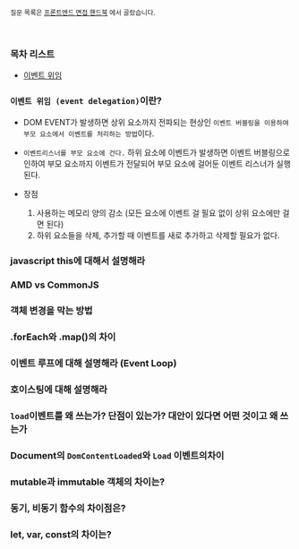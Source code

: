 <small> 질문 목록은 [프론트엔드 면접 핸드북](https://github.com/yangshun/front-end-interview-handbook/blob/master/contents/en/javascript-questions.md "프론트엔드 면접 핸드북") 에서 골랐습니다.</small>

<br/>

### 목차 리스트

- [이벤트 위임](<#이벤트-위임-(event-delegation)이란?>)

### `이벤트 위임 (event delegation)`이란?

- DOM EVENT가 발생하면 상위 요소까지 전파되는 현상인 `이벤트 버블링을 이용하여 부모 요소에서 이벤트를 처리하는 방법`이다.

- `이벤트리스너를 부모 요소에 건다.` 하위 요소에 이벤트가 발생하면 이벤트 버블링으로 인하여 부모 요소까지 이벤트가 전달되어 부모 요소에 걸어둔 이벤트 리스너가 실행된다.

- 장점
  1. 사용하는 메모리 양의 감소 (모든 요소에 이벤트 걸 필요 없이 상위 요소에만 걸면 된다)
  2. 하위 요소들을 삭제, 추가할 때 이벤트를 새로 추가하고 삭제할 필요가 없다.

### javascript this에 대해서 설명해라

### AMD vs CommonJS

### 객체 변경을 막는 방법

### .forEach와 .map()의 차이

### 이벤트 루프에 대해 설명해라 (Event Loop)

### 호이스팅에 대해 설명해라

### `load`이벤트를 왜 쓰는가? 단점이 있는가? 대안이 있다면 어떤 것이고 왜 쓰는가

### Document의 `DomContentLoaded`와 `Load` 이벤트의차이

### mutable과 immutable 객체의 차이는?

### 동기, 비동기 함수의 차이점은?

### let, var, const의 차이는?
